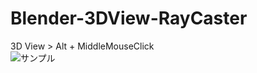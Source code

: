 ﻿# Blender-3DView-RayCaster
3D View > Alt + MiddleMouseClick  
![サンプル](https://github.com/saidenka/Blender-3DView-RayCaster/blob/master/Sample.gif?raw=true)  
